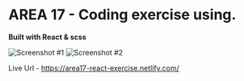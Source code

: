 # AREA 17 - Coding exercise using.
**Built with React & scss**

![Screenshot #1](https://github.com/dgale1983/Area17-React_exercise/blob/master/screenshots/screenshot1.png)
![Screenshot #2](https://github.com/dgale1983/Area17-React_exercise/blob/master/screenshots/screenshot2.png)

Live Url - https://area17-react-exercise.netlify.com/

